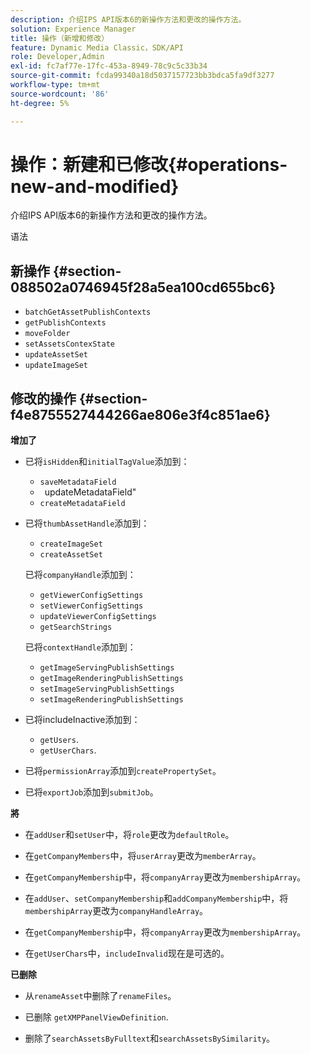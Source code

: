 ```yaml
---
description: 介绍IPS API版本6的新操作方法和更改的操作方法。
solution: Experience Manager
title: 操作（新增和修改）
feature: Dynamic Media Classic，SDK/API
role: Developer,Admin
exl-id: fc7af77e-17fc-453a-8949-78c9c5c33b34
source-git-commit: fcda99340a18d5037157723bb3bdca5fa9df3277
workflow-type: tm+mt
source-wordcount: '86'
ht-degree: 5%

---
```


# 操作：新建和已修改{#operations-new-and-modified}

介绍IPS API版本6的新操作方法和更改的操作方法。

语法

## 新操作 {#section-088502a0746945f28a5ea100cd655bc6}

* `batchGetAssetPublishContexts`
* `getPublishContexts`
* `moveFolder`
* `setAssetsContexState`
* `updateAssetSet`
* `updateImageSet`

## 修改的操作 {#section-f4e8755527444266ae806e3f4c851ae6}

**增加了**

* 已将`isHidden`和`initialTagValue`添加到：

   * `saveMetadataField`
   * ` `updateMetadataField&quot;
   * `createMetadataField`

* 已将`thumbAssetHandle`添加到：

   * `createImageSet`
   * `createAssetSet`

   已将`companyHandle`添加到：

   * `getViewerConfigSettings`
   * `setViewerConfigSettings`
   * `updateViewerConfigSettings`
   * `getSearchStrings`

   已将`contextHandle`添加到：

   * `getImageServingPublishSettings`
   * `getImageRenderingPublishSettings`
   * `setImageServingPublishSettings`
   * `setImageRenderingPublishSettings`



* 已将includeInactive添加到：

   * `getUsers`.
   * `getUserChars`.

* 已将`permissionArray`添加到`createPropertySet`。

* 已将`exportJob`添加到`submitJob`。

**將**

* 在`addUser`和`setUser`中，将`role`更改为`defaultRole`。

* 在`getCompanyMembers`中，将`userArray`更改为`memberArray`。

* 在`getCompanyMembership`中，将`companyArray`更改为`membershipArray`。

* 在`addUser`、`setCompanyMembership`和`addCompanyMembership`中，将`membershipArray`更改为`companyHandleArray`。

* 在`getCompanyMembership`中，将`companyArray`更改为`membershipArray`。

* 在`getUserChars`中，`includeInvalid`现在是可选的。

**已删除**

* 从`renameAsset`中删除了`renameFiles`。

* 已删除 `getXMPPanelViewDefinition`.
* 删除了`searchAssetsByFulltext`和`searchAssetsBySimilarity`。

